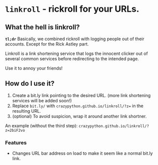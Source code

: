 # `linkroll` - rickroll for your URLs.

## What the hell is linkroll?

**`tl;dr`** Basically, we combined rickroll with logging people out of 
their accounts. Except for the Rick Astley part.

Linkroll is a link shortening service that logs the innocent clicker
out of several common services before redirecting to the
intended page. 

Use it to annoy your friends!

## How do I use it?

1. Create a bit.ly link pointing to the desired URL. (more link shortening services will be added soon!)
2. Replace `bit.ly/` with `crazypython.github.io/linkroll/?z=` in the resulting URL.
3. (optional) To avoid suspicion, wrap it around another link shortner. 

An example (without the third step): `crazypython.github.io/linkroll/?z=2biF2vo`

### Features

 - Changes URL bar address on load to make it seem like a normal bit.ly link.
